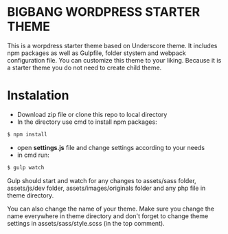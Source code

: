 BIGBANG WORDPRESS STARTER THEME
=================================


This is a worpdress starter theme based on Underscore theme. It includes npm packages as well as Gulpfile, folder stystem and webpack configuration file. You can customize this theme to your liking. Because it is a starter theme you do not need to create child theme.

# Instalation

- Download zip file or clone this repo to local directory
- In the directory use cmd to install npm packages:
```sh
$ npm install
```
- open **settings.js** file and change settings according to your needs
- in cmd run:
```sh
$ gulp watch
```

Gulp should start and watch for any changes to assets/sass folder, assets/js/dev folder, assets/images/originals folder and any php file in theme directory.

You can also change the name of your theme. Make sure you change the name everywhere in theme directory and don't forget to change theme settings in assets/sass/style.scss (in the top comment).
